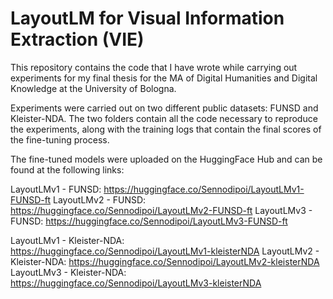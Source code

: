 # LayoutLM for Visual Information Extraction (VIE)
This repository contains the code that I have wrote while carrying out experiments for my final thesis for the MA of Digital Humanities and Digital Knowledge at the University of Bologna.

Experiments were carried out on two different public datasets: FUNSD and Kleister-NDA. The two folders contain all the code necessary to reproduce the experiments, along with the training logs that contain the final scores of the fine-tuning process. 

The fine-tuned models were uploaded on the HuggingFace Hub and can be found at the following links:

LayoutLMv1 - FUNSD: https://huggingface.co/Sennodipoi/LayoutLMv1-FUNSD-ft
LayoutLMv2 - FUNSD: https://huggingface.co/Sennodipoi/LayoutLMv2-FUNSD-ft
LayoutLMv3 - FUNSD: https://huggingface.co/Sennodipoi/LayoutLMv3-FUNSD-ft

LayoutLMv1 - Kleister-NDA: https://huggingface.co/Sennodipoi/LayoutLMv1-kleisterNDA
LayoutLMv2 - Kleister-NDA: https://huggingface.co/Sennodipoi/LayoutLMv2-kleisterNDA
LayoutLMv3 - Kleister-NDA: https://huggingface.co/Sennodipoi/LayoutLMv3-kleisterNDA
